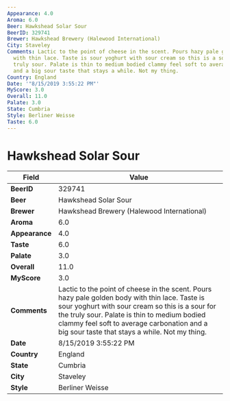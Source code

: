 ```yaml
---
Appearance: 4.0
Aroma: 6.0
Beer: Hawkshead Solar Sour
BeerID: 329741
Brewer: Hawkshead Brewery (Halewood International)
City: Staveley
Comments: Lactic to the point of cheese in the scent. Pours hazy pale golden body
  with thin lace. Taste is sour yoghurt with sour cream so this is a sour for the
  truly sour. Palate is thin to medium bodied clammy feel soft to average carbonation
  and a big sour taste that stays a while. Not my thing.
Country: England
Date: '"8/15/2019 3:55:22 PM"'
MyScore: 3.0
Overall: 11.0
Palate: 3.0
State: Cumbria
Style: Berliner Weisse
Taste: 6.0
---
```


# Hawkshead Solar Sour

| Field         | Value |
|---------------|-------|
| **BeerID** | 329741 |
| **Beer** | Hawkshead Solar Sour |
| **Brewer** | Hawkshead Brewery (Halewood International) |
| **Aroma** | 6.0 |
| **Appearance** | 4.0 |
| **Taste** | 6.0 |
| **Palate** | 3.0 |
| **Overall** | 11.0 |
| **MyScore** | 3.0 |
| **Comments** | Lactic to the point of cheese in the scent. Pours hazy pale golden body with thin lace. Taste is sour yoghurt with sour cream so this is a sour for the truly sour. Palate is thin to medium bodied clammy feel soft to average carbonation and a big sour taste that stays a while. Not my thing. |
| **Date** | 8/15/2019 3:55:22 PM |
| **Country** | England |
| **State** | Cumbria |
| **City** | Staveley |
| **Style** | Berliner Weisse |

